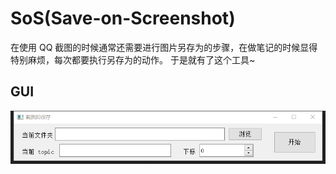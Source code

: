 # SoS(Save-on-Screenshot)

在使用 QQ 截图的时候通常还需要进行图片另存为的步骤，在做笔记的时候显得特别麻烦，每次都要执行另存为的动作。
于是就有了这个工具~

## GUI

![](screenshot.png)
